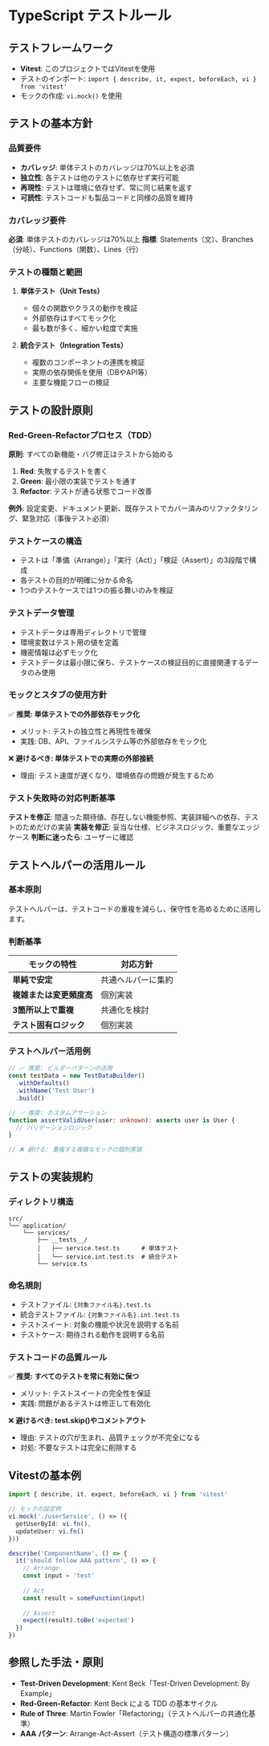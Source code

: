 <!--
Based on ai-coding-project-boilerplate by Shinsuke Kagawa
https://github.com/shinpr/ai-coding-project-boilerplate
-->

# TypeScript テストルール

## テストフレームワーク
- **Vitest**: このプロジェクトではVitestを使用
- テストのインポート: `import { describe, it, expect, beforeEach, vi } from 'vitest'`
- モックの作成: `vi.mock()` を使用

## テストの基本方針

### 品質要件
- **カバレッジ**: 単体テストのカバレッジは70%以上を必須
- **独立性**: 各テストは他のテストに依存せず実行可能
- **再現性**: テストは環境に依存せず、常に同じ結果を返す
- **可読性**: テストコードも製品コードと同様の品質を維持

### カバレッジ要件
**必須**: 単体テストのカバレッジは70%以上
**指標**: Statements（文）、Branches（分岐）、Functions（関数）、Lines（行）

### テストの種類と範囲
1. **単体テスト（Unit Tests）**
   - 個々の関数やクラスの動作を検証
   - 外部依存はすべてモック化
   - 最も数が多く、細かい粒度で実施

2. **統合テスト（Integration Tests）**
   - 複数のコンポーネントの連携を検証
   - 実際の依存関係を使用（DBやAPI等）
   - 主要な機能フローの検証

## テストの設計原則

### Red-Green-Refactorプロセス（TDD）

**原則**: すべての新機能・バグ修正はテストから始める

1. **Red**: 失敗するテストを書く
2. **Green**: 最小限の実装でテストを通す
3. **Refactor**: テストが通る状態でコード改善

**例外**: 設定変更、ドキュメント更新、既存テストでカバー済みのリファクタリング、緊急対応（事後テスト必須）

### テストケースの構造
- テストは「準備（Arrange）」「実行（Act）」「検証（Assert）」の3段階で構成
- 各テストの目的が明確に分かる命名
- 1つのテストケースでは1つの振る舞いのみを検証

### テストデータ管理
- テストデータは専用ディレクトリで管理
- 環境変数はテスト用の値を定義
- 機密情報は必ずモック化
- テストデータは最小限に保ち、テストケースの検証目的に直接関連するデータのみ使用

### モックとスタブの使用方針

✅ **推奨: 単体テストでの外部依存モック化**
- メリット: テストの独立性と再現性を確保
- 実践: DB、API、ファイルシステム等の外部依存をモック化

❌ **避けるべき: 単体テストでの実際の外部接続**
- 理由: テスト速度が遅くなり、環境依存の問題が発生するため

### テスト失敗時の対応判断基準

**テストを修正**: 間違った期待値、存在しない機能参照、実装詳細への依存、テストのためだけの実装
**実装を修正**: 妥当な仕様、ビジネスロジック、重要なエッジケース
**判断に迷ったら**: ユーザーに確認

## テストヘルパーの活用ルール

### 基本原則
テストヘルパーは、テストコードの重複を減らし、保守性を高めるために活用します。

### 判断基準
| モックの特性 | 対応方針 |
|-------------|---------|
| **単純で安定** | 共通ヘルパーに集約 |
| **複雑または変更頻度高** | 個別実装 |
| **3箇所以上で重複** | 共通化を検討 |
| **テスト固有ロジック** | 個別実装 |

### テストヘルパー活用例
```typescript
// ✅ 推奨: ビルダーパターンの活用
const testData = new TestDataBuilder()
  .withDefaults()
  .withName('Test User')
  .build()

// ✅ 推奨: カスタムアサーション
function assertValidUser(user: unknown): asserts user is User {
  // バリデーションロジック
}

// ❌ 避ける: 重複する複雑なモックの個別実装
```

## テストの実装規約

### ディレクトリ構造
```
src/
└── application/
    └── services/
        ├── __tests__/
        │   ├── service.test.ts      # 単体テスト
        │   └── service.int.test.ts  # 統合テスト
        └── service.ts
```

### 命名規則
- テストファイル: `{対象ファイル名}.test.ts`
- 統合テストファイル: `{対象ファイル名}.int.test.ts`
- テストスイート: 対象の機能や状況を説明する名前
- テストケース: 期待される動作を説明する名前


### テストコードの品質ルール

✅ **推奨: すべてのテストを常に有効に保つ**
- メリット: テストスイートの完全性を保証
- 実践: 問題があるテストは修正して有効化

❌ **避けるべき: test.skip()やコメントアウト**
- 理由: テストの穴が生まれ、品質チェックが不完全になる
- 対処: 不要なテストは完全に削除する


## Vitestの基本例

```typescript
import { describe, it, expect, beforeEach, vi } from 'vitest'

// モックの設定例
vi.mock('./userService', () => ({
  getUserById: vi.fn(),
  updateUser: vi.fn()
}))

describe('ComponentName', () => {
  it('should follow AAA pattern', () => {
    // Arrange
    const input = 'test'
    
    // Act
    const result = someFunction(input)
    
    // Assert
    expect(result).toBe('expected')
  })
})
```

## 参照した手法・原則
- **Test-Driven Development**: Kent Beck「Test-Driven Development: By Example」
- **Red-Green-Refactor**: Kent Beck による TDD の基本サイクル
- **Rule of Three**: Martin Fowler「Refactoring」（テストヘルパーの共通化基準）
- **AAA パターン**: Arrange-Act-Assert（テスト構造の標準パターン）
